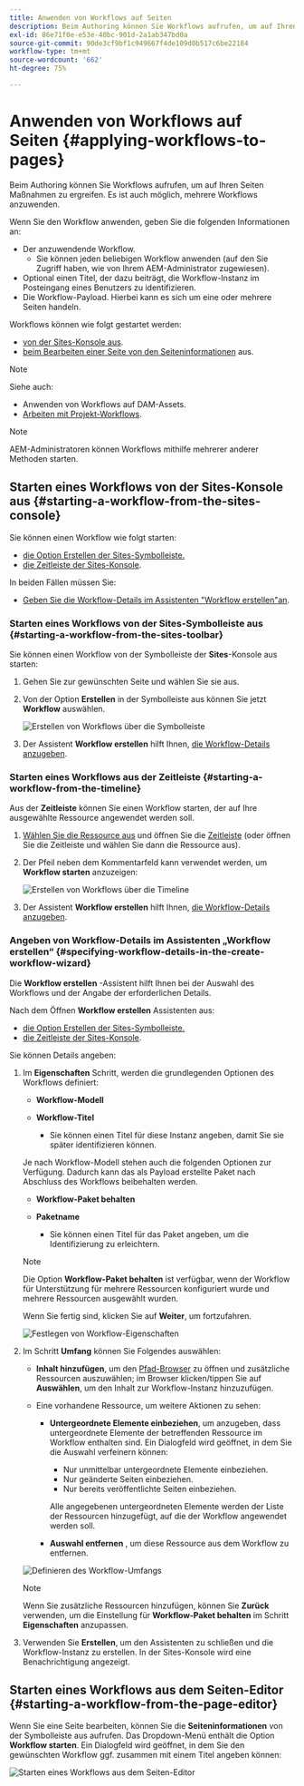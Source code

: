 ```yaml
---
title: Anwenden von Workflows auf Seiten
description: Beim Authoring können Sie Workflows aufrufen, um auf Ihren Seiten Aktionen auszuführen. Es ist auch möglich, mehrere Workflows anzuwenden.
exl-id: 86e71f0e-e53e-40bc-901d-2a1ab347bd0a
source-git-commit: 90de3cf9bf1c949667f4de109d0b517c6be22184
workflow-type: tm+mt
source-wordcount: '662'
ht-degree: 75%

---
```


# Anwenden von Workflows auf Seiten {#applying-workflows-to-pages}

Beim Authoring können Sie Workflows aufrufen, um auf Ihren Seiten Maßnahmen zu ergreifen. Es ist auch möglich, mehrere Workflows anzuwenden.

Wenn Sie den Workflow anwenden, geben Sie die folgenden Informationen an:

* Der anzuwendende Workflow.
   * Sie können jeden beliebigen Workflow anwenden (auf den Sie Zugriff haben, wie von Ihrem AEM-Administrator zugewiesen).
* Optional einen Titel, der dazu beiträgt, die Workflow-Instanz im Posteingang eines Benutzers zu identifizieren.
* Die Workflow-Payload. Hierbei kann es sich um eine oder mehrere Seiten handeln.

Workflows können wie folgt gestartet werden:

* [von der Sites-Konsole aus](#starting-a-workflow-from-the-sites-console).
* [beim Bearbeiten einer Seite von den Seiteninformationen](#starting-a-workflow-from-the-page-editor) aus.

>[!NOTE]
>
>Siehe auch:
>
>* Anwenden von Workflows auf DAM-Assets.
>* [Arbeiten mit Projekt-Workflows](/help/sites-cloud/authoring/projects/workflows.md).


<!-- 
>* [How to apply workflows to DAM assets](/help/assets/assets-workflow.md).
>* [Working with Project Workflows](/help/sites-cloud/authoring/projects/workflows.md).
-->

>[!NOTE]
>
>AEM-Administratoren können Workflows mithilfe mehrerer anderer Methoden starten.

<!-- 
>AEM administrators can [start workflows using several other methods](/help/sites-administering/workflows-starting.md).
-->

## Starten eines Workflows von der Sites-Konsole aus {#starting-a-workflow-from-the-sites-console}

Sie können einen Workflow wie folgt starten:

* [die Option Erstellen der Sites-Symbolleiste.](#starting-a-workflow-from-the-sites-toolbar)
* [die Zeitleiste der Sites-Konsole](#starting-a-workflow-from-the-timeline).

In beiden Fällen müssen Sie:

* [Geben Sie die Workflow-Details im Assistenten &quot;Workflow erstellen&quot;an](#specifying-workflow-details-in-the-create-workflow-wizard).

### Starten eines Workflows von der Sites-Symbolleiste aus {#starting-a-workflow-from-the-sites-toolbar}

Sie können einen Workflow von der Symbolleiste der **Sites**-Konsole aus starten:

1. Gehen Sie zur gewünschten Seite und wählen Sie sie aus.

1. Von der Option **Erstellen** in der Symbolleiste aus können Sie jetzt **Workflow** auswählen.

   ![Erstellen von Workflows über die Symbolleiste](/help/sites-cloud/authoring/assets/workflows-create-from-toolbar.png)

1. Der Assistent **Workflow erstellen** hilft Ihnen, [die Workflow-Details anzugeben](#specifying-workflow-details-in-the-create-workflow-wizard).

### Starten eines Workflows aus der Zeitleiste {#starting-a-workflow-from-the-timeline}

Aus der **Zeitleiste** können Sie einen Workflow starten, der auf Ihre ausgewählte Ressource angewendet werden soll.

1. [Wählen Sie die Ressource aus](/help/sites-cloud/authoring/getting-started/basic-handling.md#viewing-and-selecting-resources) und öffnen Sie die [Zeitleiste](/help/sites-cloud/authoring/getting-started/basic-handling.md#timeline) (oder öffnen Sie die Zeitleiste und wählen Sie dann die Ressource aus).
1. Der Pfeil neben dem Kommentarfeld kann verwendet werden, um **Workflow starten** anzuzeigen:

   ![Erstellen von Workflows über die Timeline](/help/sites-cloud/authoring/assets/workflows-create-from-timeline.png)

1. Der Assistent **Workflow erstellen** hilft Ihnen, [die Workflow-Details anzugeben](#specifying-workflow-details-in-the-create-workflow-wizard).

### Angeben von Workflow-Details im Assistenten „Workflow erstellen“ {#specifying-workflow-details-in-the-create-workflow-wizard}

Die **Workflow erstellen** -Assistent hilft Ihnen bei der Auswahl des Workflows und der Angabe der erforderlichen Details.

Nach dem Öffnen **Workflow erstellen** Assistenten aus:

* [die Option Erstellen der Sites-Symbolleiste.](#starting-a-workflow-from-the-sites-toolbar)
* [die Zeitleiste der Sites-Konsole](#starting-a-workflow-from-the-timeline).

Sie können Details angeben:

1. Im **Eigenschaften** Schritt, werden die grundlegenden Optionen des Workflows definiert:

   * **Workflow-Modell**
   * **Workflow-Titel**

      * Sie können einen Titel für diese Instanz angeben, damit Sie sie später identifizieren können.

   Je nach Workflow-Modell stehen auch die folgenden Optionen zur Verfügung. Dadurch kann das als Payload erstellte Paket nach Abschluss des Workflows beibehalten werden.

   * **Workflow-Paket behalten**
   * **Paketname**

      * Sie können einen Titel für das Paket angeben, um die Identifizierung zu erleichtern.
   >[!NOTE]
   >
   >Die Option **Workflow-Paket behalten** ist verfügbar, wenn der Workflow für Unterstützung für mehrere Ressourcen konfiguriert wurde und mehrere Ressourcen ausgewählt wurden.

   <!--
   >The **Keep workflow package** option is available when the workflow has been configured for [Multi Resource Support](/help/sites-developing/workflows-models.md#configuring-a-workflow-for-multi-resource-support) and multiple resources have been selected.
   -->

   Wenn Sie fertig sind, klicken Sie auf **Weiter**, um fortzufahren.

   ![Festlegen von Workflow-Eigenschaften](/help/sites-cloud/authoring/assets/workflows-properties.png)

1. Im Schritt **Umfang** können Sie Folgendes auswählen:

   * **Inhalt hinzufügen**, um den [Pfad-Browser](/help/sites-cloud/authoring/fundamentals/environment-tools.md#path-browser) zu öffnen und zusätzliche Ressourcen auszuwählen; im Browser klicken/tippen Sie auf **Auswählen**, um den Inhalt zur Workflow-Instanz hinzuzufügen.

   * Eine vorhandene Ressource, um weitere Aktionen zu sehen:

      * **Untergeordnete Elemente einbeziehen**, um anzugeben, dass untergeordnete Elemente der betreffenden Ressource im Workflow enthalten sind.
Ein Dialogfeld wird geöffnet, in dem Sie die Auswahl verfeinern können:

         * Nur unmittelbar untergeordnete Elemente einbeziehen.
         * Nur geänderte Seiten einbeziehen.
         * Nur bereits veröffentlichte Seiten einbeziehen.

         Alle angegebenen untergeordneten Elemente werden der Liste der Ressourcen hinzugefügt, auf die der Workflow angewendet werden soll.

      * **Auswahl entfernen** , um diese Ressource aus dem Workflow zu entfernen.

   ![Definieren des Workflow-Umfangs](/help/sites-cloud/authoring/assets/workflows-scope.png)

   >[!NOTE]
   >
   >Wenn Sie zusätzliche Ressourcen hinzufügen, können Sie **Zurück** verwenden, um die Einstellung für **Workflow-Paket behalten** im Schritt **Eigenschaften** anzupassen.

1. Verwenden Sie **Erstellen**, um den Assistenten zu schließen und die Workflow-Instanz zu erstellen. In der Sites-Konsole wird eine Benachrichtigung angezeigt.

## Starten eines Workflows aus dem Seiten-Editor {#starting-a-workflow-from-the-page-editor}

Wenn Sie eine Seite bearbeiten, können Sie die **Seiteninformationen** von der Symbolleiste aus aufrufen. Das Dropdown-Menü enthält die Option **Workflow starten**. Ein Dialogfeld wird geöffnet, in dem Sie den gewünschten Workflow ggf. zusammen mit einem Titel angeben können:

![Starten eines Workflows aus dem Seiten-Editor](/help/sites-cloud/authoring/assets/workflows-create-page-editor.png)
